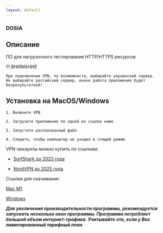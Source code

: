 ```yaml
---
layout: default
---
```


### DOSIA

## Описание

ПО для нагрузочного тестирования HTTP/HTTPS ресурсов


_!!! ВНИМАНИЕ_

    При подключении VPN, по возможности, выбирайте украинский сервер. 
    Не выбирайте российский сервер, иначе работа приложения будет безрезультатной!


## Установка на MacOS/Windows
```shell
1. Включите VPN

2. Загрузите приложение по одной из ссылок ниже
 
3. Запустите распакованный файл

4. Следите, чтобы компьютер не уходил в спящий режим
```

VPN-аккаунты можно купить по ссылкам:

- [SurfShark до 2023 года](https://hstock.org/product/surfshark-vpn-2023-37f2761d)

- [NordVPN до 2025 года](https://hstock.org/product/nordvpn-dostup-do-2025g-garantiya-eec92f68)


Ссылки для скачивания:

[Mac M1](https://github.com/dddosia/dddosia.github.io/raw/main/dosia-mac-M1.zip)

[Windows](https://github.com/dddosia/dddosia.github.io/raw/main/windows-x64.zip)

***Для увеличения производительности программы, рекомендуется запускать несколько окон программы.
Программа потребляет большой объем интернет-трафика.
Учитывайте это, если у Вас лимитированный тарифный план***
